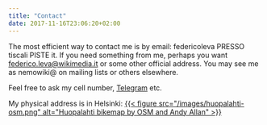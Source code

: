```yaml
---
title: "Contact"
date: 2017-11-16T23:06:20+02:00
---
```

The most efficient way to contact me is by email: federicoleva PRESSO tiscali PISTE it. If you need something from me, perhaps you want federico.leva@wikimedia.it or some other official address. You may see me as nemowiki@ on mailing lists or others elsewhere.

Feel free to ask my cell number, [Telegram](https://www.telegram.org/) etc.

My physical address is in Helsinki:
[{{< figure src="/images/huopalahti-osm.png" alt="Huopalahti bikemap by OSM and Andy Allan" >}}](https://www.openstreetmap.org/#map=14/60.2193/24.8942)
